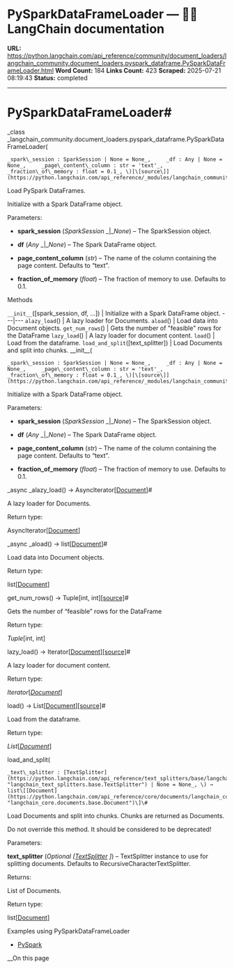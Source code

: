 # PySparkDataFrameLoader — 🦜🔗 LangChain  documentation

**URL:** https://python.langchain.com/api_reference/community/document_loaders/langchain_community.document_loaders.pyspark_dataframe.PySparkDataFrameLoader.html
**Word Count:** 184
**Links Count:** 423
**Scraped:** 2025-07-21 08:19:43
**Status:** completed

---

# PySparkDataFrameLoader\#

_class _langchain\_community.document\_loaders.pyspark\_dataframe.PySparkDataFrameLoader\(

    _spark\_session : SparkSession | None = None_,     _df : Any | None = None_,     _page\_content\_column : str = 'text'_,     _fraction\_of\_memory : float = 0.1_, \)[\[source\]](https://python.langchain.com/api_reference/_modules/langchain_community/document_loaders/pyspark_dataframe.html#PySparkDataFrameLoader)\#     

Load PySpark DataFrames.

Initialize with a Spark DataFrame object.

Parameters:     

  * **spark\_session** \(_SparkSession_ _|__None_\) – The SparkSession object.

  * **df** \(_Any_ _|__None_\) – The Spark DataFrame object.

  * **page\_content\_column** \(_str_\) – The name of the column containing the page content. Defaults to “text”.

  * **fraction\_of\_memory** \(_float_\) – The fraction of memory to use. Defaults to 0.1.

Methods

`__init__`\(\[spark\_session, df, ...\]\) | Initialize with a Spark DataFrame object.   ---|---   `alazy_load`\(\) | A lazy loader for Documents.   `aload`\(\) | Load data into Document objects.   `get_num_rows`\(\) | Gets the number of "feasible" rows for the DataFrame   `lazy_load`\(\) | A lazy loader for document content.   `load`\(\) | Load from the dataframe.   `load_and_split`\(\[text\_splitter\]\) | Load Documents and split into chunks.      \_\_init\_\_\(

    _spark\_session : SparkSession | None = None_,     _df : Any | None = None_,     _page\_content\_column : str = 'text'_,     _fraction\_of\_memory : float = 0.1_, \)[\[source\]](https://python.langchain.com/api_reference/_modules/langchain_community/document_loaders/pyspark_dataframe.html#PySparkDataFrameLoader.__init__)\#     

Initialize with a Spark DataFrame object.

Parameters:     

  * **spark\_session** \(_SparkSession_ _|__None_\) – The SparkSession object.

  * **df** \(_Any_ _|__None_\) – The Spark DataFrame object.

  * **page\_content\_column** \(_str_\) – The name of the column containing the page content. Defaults to “text”.

  * **fraction\_of\_memory** \(_float_\) – The fraction of memory to use. Defaults to 0.1.

_async _alazy\_load\(\) → AsyncIterator\[[Document](https://python.langchain.com/api_reference/core/documents/langchain_core.documents.base.Document.html#langchain_core.documents.base.Document "langchain_core.documents.base.Document")\]\#     

A lazy loader for Documents.

Return type:     

AsyncIterator\[[Document](https://python.langchain.com/api_reference/core/documents/langchain_core.documents.base.Document.html#langchain_core.documents.base.Document "langchain_core.documents.base.Document")\]

_async _aload\(\) → list\[[Document](https://python.langchain.com/api_reference/core/documents/langchain_core.documents.base.Document.html#langchain_core.documents.base.Document "langchain_core.documents.base.Document")\]\#     

Load data into Document objects.

Return type:     

list\[[Document](https://python.langchain.com/api_reference/core/documents/langchain_core.documents.base.Document.html#langchain_core.documents.base.Document "langchain_core.documents.base.Document")\]

get\_num\_rows\(\) → Tuple\[int, int\][\[source\]](https://python.langchain.com/api_reference/_modules/langchain_community/document_loaders/pyspark_dataframe.html#PySparkDataFrameLoader.get_num_rows)\#     

Gets the number of “feasible” rows for the DataFrame

Return type:     

_Tuple_\[int, int\]

lazy\_load\(\) → Iterator\[[Document](https://python.langchain.com/api_reference/core/documents/langchain_core.documents.base.Document.html#langchain_core.documents.base.Document "langchain_core.documents.base.Document")\][\[source\]](https://python.langchain.com/api_reference/_modules/langchain_community/document_loaders/pyspark_dataframe.html#PySparkDataFrameLoader.lazy_load)\#     

A lazy loader for document content.

Return type:     

_Iterator_\[[_Document_](https://python.langchain.com/api_reference/core/documents/langchain_core.documents.base.Document.html#langchain_core.documents.base.Document "langchain_core.documents.base.Document")\]

load\(\) → List\[[Document](https://python.langchain.com/api_reference/core/documents/langchain_core.documents.base.Document.html#langchain_core.documents.base.Document "langchain_core.documents.base.Document")\][\[source\]](https://python.langchain.com/api_reference/_modules/langchain_community/document_loaders/pyspark_dataframe.html#PySparkDataFrameLoader.load)\#     

Load from the dataframe.

Return type:     

_List_\[[_Document_](https://python.langchain.com/api_reference/core/documents/langchain_core.documents.base.Document.html#langchain_core.documents.base.Document "langchain_core.documents.base.Document")\]

load\_and\_split\(

    _text\_splitter : [TextSplitter](https://python.langchain.com/api_reference/text_splitters/base/langchain_text_splitters.base.TextSplitter.html#langchain_text_splitters.base.TextSplitter "langchain_text_splitters.base.TextSplitter") | None = None_, \) → list\[[Document](https://python.langchain.com/api_reference/core/documents/langchain_core.documents.base.Document.html#langchain_core.documents.base.Document "langchain_core.documents.base.Document")\]\#     

Load Documents and split into chunks. Chunks are returned as Documents.

Do not override this method. It should be considered to be deprecated\!

Parameters:     

**text\_splitter** \(_Optional_ _\[_[_TextSplitter_](https://python.langchain.com/api_reference/text_splitters/base/langchain_text_splitters.base.TextSplitter.html#langchain_text_splitters.base.TextSplitter "langchain_text_splitters.base.TextSplitter") _\]_\) – TextSplitter instance to use for splitting documents. Defaults to RecursiveCharacterTextSplitter.

Returns:     

List of Documents.

Return type:     

list\[[Document](https://python.langchain.com/api_reference/core/documents/langchain_core.documents.base.Document.html#langchain_core.documents.base.Document "langchain_core.documents.base.Document")\]

Examples using PySparkDataFrameLoader

  * [PySpark](https://python.langchain.com/docs/integrations/document_loaders/pyspark_dataframe/)

__On this page